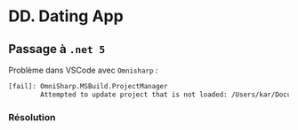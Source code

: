 # DD. Dating App

## Passage à `.net 5`

Problème dans VSCode avec `Omnisharp` :

```bash
[fail]: OmniSharp.MSBuild.ProjectManager
        Attempted to update project that is not loaded: /Users/kar/Documents/programmation/dotnet/DatingApp/API/API.csproj
```

### Résolution

